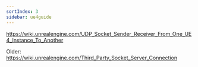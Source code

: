 ```yaml
---
sortIndex: 3
sidebar: ue4guide
---
```


<https://wiki.unrealengine.com/UDP_Socket_Sender_Receiver_From_One_UE4_Instance_To_Another>

Older: <https://wiki.unrealengine.com/Third_Party_Socket_Server_Connection>
